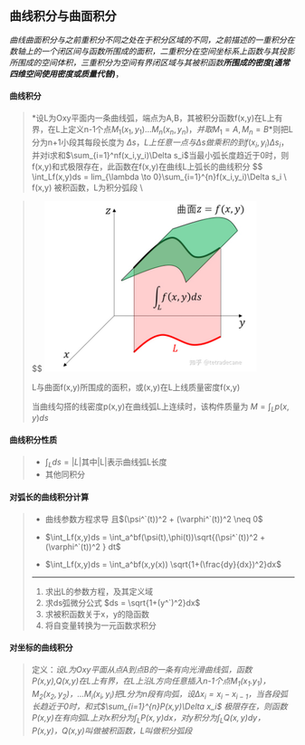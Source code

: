 ## 曲线积分与曲面积分

*曲线曲面积分与之前重积分不同之处在于积分区域的不同，之前描述的一重积分在数轴上的一个闭区间与函数所围成的面积，二重积分在空间坐标系上函数与其投影所围成的空间体积，三重积分为空间有界闭区域与其被积函数**所围成的密度(通常四维空间使用密度或质量代替)***，

#### **曲线积分**

> *设L为Oxy平面内一条曲线弧，端点为A,B，其被积分函数f(x,y)在L上有界，在L上定义n-1个点$M_1(x_1,y_1) ... M_n(x_n,y_n)，并取M_1=A,M_n=B$*则把L分为n+1小段其每段长度为 $\Delta s，L上任意一点与\Delta s做乘积的到 f(x_i,y_i)\Delta s_i$，并对i求和$\sum_{i=1}^nf(x_i,y_i)\Delta s_i$当最小弧长度趋近于0时，则f(x,y)和式极限存在，此函数在f(x,y)在曲线L上弧长的曲线积分 
> $$
> \int_Lf(x,y)ds = lim_{\lambda \to 0}\sum_{i=1}^{n}f(x_i,y_i)\Delta s_i \\
> f(x,y) 被积函数，L为积分弧段 \\ 

> $$
> ![image-20220724102158800](img\image-20220724102158800.png) 
>
> L与曲面f(x,y)所围成的面积，或(x,y)在L上线质量密度f(x,y)
>
> 当曲线勾搭的线密度p(x,y)在曲线弧L上连续时，该构件质量为 $M=\int_Lp(x,y)ds$

#### **曲线积分性质**

> - $\int_Lds =|L|$其中|L|表示曲线弧L长度
> - 其他同积分

#### **对弧长的曲线积分计算**

> - 曲线参数方程求导 且$(\psi^`(t))^2 + (\varphi^`(t))^2 \neq 0$
>
> - $\int_Lf(x,y)ds = \int_a^bf(\psi(t),\phi(t))\sqrt{(\psi^`(t))^2 + (\varphi^`(t))^2 } dt$
>
> - $\int_Lf(x,y)ds = \int_a^bf(x,y(x)) \sqrt{1+(\frac{dy}{dx})^2}dx$
>
> ---
>
> 1. 求出L的参数方程，及其定义域
> 2. 求ds弧微分公式 $ds = \sqrt{1+(y^`)^2}dx$
> 3. 求被积函数关于x，y的隐函数
> 4. 将自变量转换为一元函数求积分

#### **对坐标的曲线积分**

> 定义：*设L为Oxy平面从点A到点B的一条有向光滑曲线弧，函数P(x,y),Q(x,y)在L上有界，在L上沿L方向任意插入n-1个点$M_1(x_1.y_1)，M_2(x_2,y_2)，...M_i(x_i,y_i)$把L分为n段有向弧，设$\Delta x_i = x_i -x_{i-1}$，当各段弧长趋近于0时，和式$\sum_{i=1}^{n}P(x,y)\Delta x_i$ 极限存在，则函数P(x,y)在有向弧L上对x积分为$\int_LP(x,y)dx$，对y积分为$\int_LQ(x,y)dy$，P(x,y)，Q(x,y)叫做被积函数，L叫做积分弧段*
>
> 